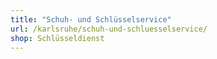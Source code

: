 ```yaml
---
title: "Schuh- und Schlüsselservice"
url: /karlsruhe/schuh-und-schluesselservice/
shop: Schlüsseldienst
---
```


